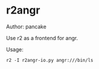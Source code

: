 r2angr
======

Author: pancake

Use r2 as a frontend for angr.

Usage:

	r2 -I r2angr-io.py angr:///bin/ls

